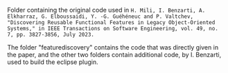 Folder containing the original code used in `H. Mili, I. Benzarti, A. Elkharraz, G. Elboussaidi, Y. -G. Guéhéneuc and P. Valtchev,
"Discovering Reusable Functional Features in Legacy Object-Oriented Systems," in IEEE Transactions on Software Engineering,
vol. 49, no. 7, pp. 3827-3856, July 2023.`

The folder "featurediscovery" contains the code that was directly given in the paper, and the other two folders contain
additional code, by I. Benzarti, used to build the eclipse plugin.